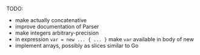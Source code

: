 TODO:
- make actually concatenative
- improve documentation of Parser
- make integers arbitrary-precision
- in expression `var = new ... { ... }` make `var` available in body of new
- implement arrays, possibly as slices similar to Go